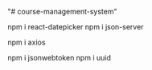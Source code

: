 "# course-management-system"

npm i react-datepicker
npm i json-server

npm i axios

npm i jsonwebtoken
npm i uuid
